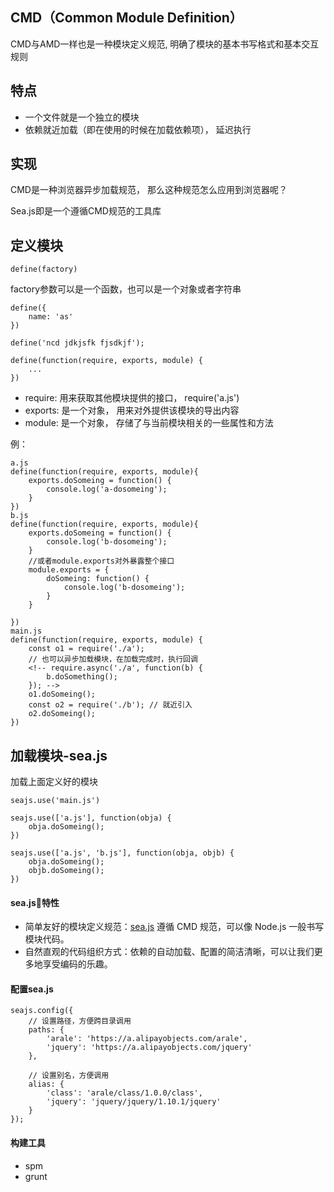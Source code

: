 ## CMD（Common Module Definition）

CMD与AMD一样也是一种模块定义规范, 明确了模块的基本书写格式和基本交互规则

## 特点

- 一个文件就是一个独立的模块
- 依赖就近加载（即在使用的时候在加载依赖项）， 延迟执行

## 实现

CMD是一种浏览器异步加载规范， 那么这种规范怎么应用到浏览器呢？ 

Sea.js即是一个遵循CMD规范的工具库

## 定义模块

    define(factory)

factory参数可以是一个函数，也可以是一个对象或者字符串

    define({
        name: 'as'
    })

    define('ncd jdkjsfk fjsdkjf');

    define(function(require, exports, module) {
        ...
    })
- require: 用来获取其他模块提供的接口， require('a.js')
- exports: 是一个对象， 用来对外提供该模块的导出内容
- module: 是一个对象， 存储了与当前模块相关的一些属性和方法

例：

    a.js
    define(function(require, exports, module){
        exports.doSomeing = function() {
            console.log('a-dosomeing');
        }
    })
    b.js
    define(function(require, exports, module){
        exports.doSomeing = function() {
            console.log('b-dosomeing');
        }
        //或者module.exports对外暴露整个接口
        module.exports = {
            doSomeing: function() {
                console.log('b-dosomeing');
            }
        }

    })
    main.js
    define(function(require, exports, module) {
        const o1 = require('./a');
        // 也可以异步加载模块，在加载完成时，执行回调
        <!-- require.async('./a', function(b) {
            b.doSomething();
        }); -->
        o1.doSomeing();
        const o2 = require('./b'); // 就近引入
        o2.doSomeing();
    })

## 加载模块-sea.js

加载上面定义好的模块

    seajs.use('main.js')

    seajs.use(['a.js'], function(obja) {
        obja.doSomeing();
    })

    seajs.use(['a.js', 'b.js'], function(obja, objb) {
        obja.doSomeing();
        objb.doSomeing();
    })

#### sea.js特性

- 简单友好的模块定义规范：[sea.js](https://seajs.github.io/seajs/docs/#quick-start) 遵循 CMD 规范，可以像 Node.js 一般书写模块代码。
- 自然直观的代码组织方式：依赖的自动加载、配置的简洁清晰，可以让我们更多地享受编码的乐趣。

#### 配置sea.js

    seajs.config({
        // 设置路径，方便跨目录调用
        paths: {
            'arale': 'https://a.alipayobjects.com/arale',
            'jquery': 'https://a.alipayobjects.com/jquery'
        },

        // 设置别名，方便调用
        alias: {
            'class': 'arale/class/1.0.0/class',
            'jquery': 'jquery/jquery/1.10.1/jquery'
        }
    });

#### 构建工具
- spm
- grunt

